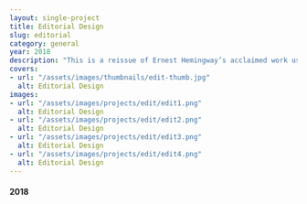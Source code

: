 ```yaml
---
layout: single-project
title: Editorial Design
slug: editorial
category: general
year: 2018
description: "This is a reissue of Ernest Hemingway’s acclaimed work using computer generated pagination to obtain the represented visuals. A book completely coded in a Javascript environment and printed using a Risograph process on recicled paper."
covers:
- url: "/assets/images/thumbnails/edit-thumb.jpg"
  alt: Editorial Design
images:
- url: "/assets/images/projects/edit/edit1.png"
  alt: Editorial Design
- url: "/assets/images/projects/edit/edit2.png"
  alt: Editorial Design
- url: "/assets/images/projects/edit/edit3.png"
  alt: Editorial Design
- url: "/assets/images/projects/edit/edit4.png"
  alt: Editorial Design
---
```

<footer>
    <h4>2018</h4>
</footer>